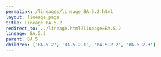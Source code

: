 ```yaml
---
permalink: /lineages/lineage_BA.5.2.html
layout: lineage_page
title: Lineage BA.5.2
redirect_to: ../lineage.html?lineage=BA.5.2
lineage: BA.5.2
parent: BA.5
children: ['BA.5.2', 'BA.5.2.1', 'BA.5.2.2', 'BA.5.2.3']
---
```

